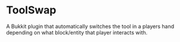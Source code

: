 <h1>ToolSwap</h1>

<p>A Bukkit plugin that automatically switches the tool in a players hand depending on what block/entity that player interacts with.</p>
